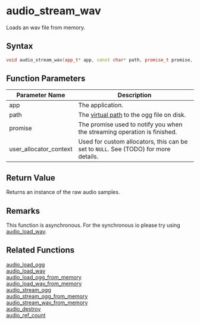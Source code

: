 # audio_stream_wav

Loads an wav file from memory.

## Syntax

```cpp
void audio_stream_wav(app_t* app, const char* path, promise_t promise, void* user_allocator_context = NULL);
```

## Function Parameters

Parameter Name | Description
--- | ---
app | The application.
path | The [virtual path](https://github.com/RandyGaul/cute_framework/blob/master/doc/fill_me_in) to the ogg file on disk.
promise | The promise used to notify you when the streaming operation is finished.
user_allocator_context | Used for custom allocators, this can be set to `NULL`. See (TODO) for more details.

## Return Value

Returns an instance of the raw audio samples.

## Remarks

This function is asynchronous. For the synchronous io please try using [audio_load_wav](https://github.com/RandyGaul/cute_framework/blob/master/doc/audio/audio_load_wav.md).

## Related Functions

[audio_load_ogg](https://github.com/RandyGaul/cute_framework/blob/master/doc/audio/audio_load_ogg.md)  
[audio_load_wav](https://github.com/RandyGaul/cute_framework/blob/master/doc/audio/audio_load_wav.md)  
[audio_load_ogg_from_memory](https://github.com/RandyGaul/cute_framework/blob/master/doc/audio/audio_load_ogg_from_memory.md)  
[audio_load_wav_from_memory](https://github.com/RandyGaul/cute_framework/blob/master/doc/audio/audio_load_wav_from_memory.md)  
[audio_stream_ogg](https://github.com/RandyGaul/cute_framework/blob/master/doc/audio/audio_stream_ogg.md)  
[audio_stream_ogg_from_memory](https://github.com/RandyGaul/cute_framework/blob/master/doc/audio/audio_stream_ogg_from_memory.md)  
[audio_stream_wav_from_memory](https://github.com/RandyGaul/cute_framework/blob/master/doc/audio/audio_stream_wav_from_memory.md)  
[audio_destroy](https://github.com/RandyGaul/cute_framework/blob/master/doc/audio/audio_destroy.md)  
[audio_ref_count](https://github.com/RandyGaul/cute_framework/blob/master/doc/audio/audio_ref_count.md)  
